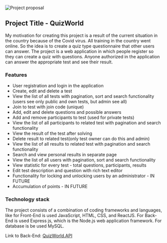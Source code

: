 ![Project proposal](https://i.ibb.co/NmjSDDX/proposal.png)

## Project Title - QuizWorld

My motivation for creating this project is a result of the current situation in the country because of the Covid virus. All training in the country went online. So the idea is to create a quiz type questionnaire that other users can answer.
The project is a web application in which people register so they can create a quiz with questions. Anyone authorized in the application can answer the appropriate test and see their result.

### Features

*	User registration and login in the application
* Create, edit and delete a test
*	View the list of all tests with pagination, sort and search functionality (users see only public and own tests, but admin see all)
* Join to test with join code (unique)
*	Add, edit and delete questions and possible answers
*	Add and remove participants to test (used for private tests)
*	View the list of all participants to related test with pagination and search functionality
*	View the result of the test after solving
*	Delete result to related test(only test owner can do this and admin)
*	View the list of all results to related test with pagination and search functionality
*	Search and view personal results in separate page
*	View the list of all users with pagination, sort and search functionality
*	View statistic for every test - total questions, participants, results
*	Edit test description and question with rich text editor
*	Functionality for locking and unlocking users by an administrator - IN FUTURE
*	Accumulation of points - IN FUTURE


### Technology stack

The project consists of a combination of coding frameworks and languages, like for Front-End is used JavaScript, HTML, CSS, and ReactJS. For Back-End is used Express js, which is the Node.js web application framework. For database is be used MySQL.

Link to Back-End: [QuizWorld.API](https://github.com/djemo75/QuizWorld.API "QuizWorld.API")




